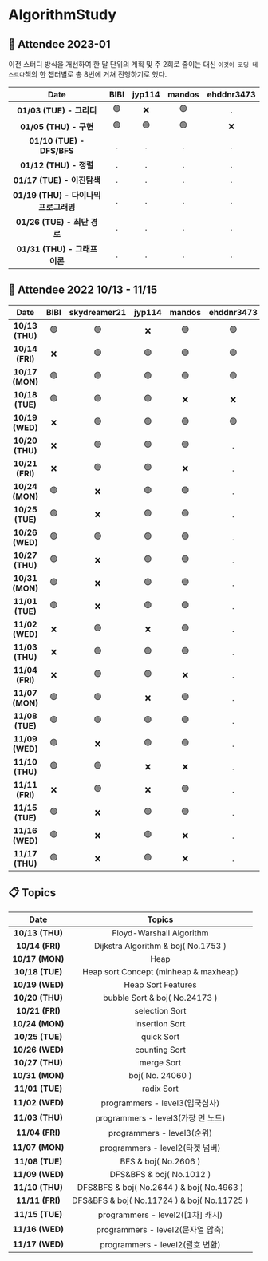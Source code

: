 # AlgorithmStudy

## 🙌 Attendee 2023-01
이전 스터디 방식을 개선하여
한 달 단위의 계획 및 주 2회로 줄이는 대신
`이것이 코딩 테스트다`책의 한 챕터별로 총 8번에 거쳐 진행하기로 했다.

|Date|BIBI|jyp114|mandos|ehddnr3473|
|:----:|:----:|:----:|:----:|:----:|
|**01/03 (TUE) - 그리디**|🟢|❌|🟢|.|
|**01/05 (THU) - 구현**|🟢|🟢|🟢|❌|
|**01/10 (TUE) - DFS/BFS**|.|.|.|.|
|**01/12 (THU) - 정렬**|.|.|.|.|
|**01/17 (TUE) - 이진탐색**|.|.|.|.|
|**01/19 (THU) - 다이나믹 프로그래밍**|.|.|.|.|
|**01/26 (TUE) - 최단 경로**|.|.|.|.|
|**01/31 (THU) - 그래프 이론**|.|.|.|.|

## 🙌 Attendee 2022 10/13 - 11/15
|Date|BIBI|skydreamer21|jyp114|mandos|ehddnr3473|
|:----:|:----:|:----:|:----:|:----:|:----:|
|**10/13 (THU)**|🟢|🟢|❌|🟢|🟢
|**10/14 (FRI)**|❌|🟢|🟢|🟢|🟢
|**10/17 (MON)**|🟢|🟢|🟢|🟢|🟢
|**10/18 (TUE)**|🟢|🟢|🟢|❌|❌
|**10/19 (WED)**|❌|🟢|🟢|🟢|🟢
|**10/20 (THU)**|❌|🟢|🟢|🟢|.
|**10/21 (FRI)**|❌|🟢|🟢|❌|.
|**10/24 (MON)**|🟢|❌|🟢|🟢|.
|**10/25 (TUE)**|🟢|❌|🟢|🟢|.
|**10/26 (WED)**|🟢|🟢|🟢|🟢|.
|**10/27 (THU)**|🟢|❌|🟢|🟢|.
|**10/31 (MON)**|🟢|❌|🟢|🟢|.
|**11/01 (TUE)**|🟢|❌|🟢|🟢|.
|**11/02 (WED)**|❌|🟢|❌|🟢|.
|**11/03 (THU)**|❌|🟢|🟢|🟢|.
|**11/04 (FRI)**|❌|🟢|🟢|❌|.
|**11/07 (MON)**|🟢|🟢|❌|🟢|.
|**11/08 (TUE)**|🟢|🟢|🟢|🟢|.
|**11/09 (WED)**|🟢|❌|🟢|🟢|.
|**11/10 (THU)**|🟢|🟢|❌|❌|.
|**11/11 (FRI)**|❌|🟢|❌|🟢|.
|**11/15 (TUE)**|🟢|❌|🟢|🟢|.
|**11/16 (WED)**|🟢|❌|🟢|❌|.
|**11/17 (THU)**|🟢|❌|🟢|❌|.

## 📋 Topics
|Date|Topics|
|:----:|:----:|
|**10/13 (THU)**|Floyd-Warshall Algorithm|
|**10/14 (FRI)**|Dijkstra Algorithm & boj( No.1753 )|
|**10/17 (MON)**|Heap|
|**10/18 (TUE)**|Heap sort Concept (minheap & maxheap)|
|**10/19 (WED)**|Heap Sort Features|
|**10/20 (THU)**|bubble Sort & boj( No.24173 )|
|**10/21 (FRI)**|selection Sort|
|**10/24 (MON)**|insertion Sort|
|**10/25 (TUE)**|quick Sort|
|**10/26 (WED)**|counting Sort|
|**10/27 (THU)**|merge Sort|
|**10/31 (MON)**|boj( No. 24060 )|
|**11/01 (TUE)**|radix Sort|
|**11/02 (WED)**|programmers - level3(입국심사)|
|**11/03 (THU)**|programmers - level3(가장 먼 노드)|
|**11/04 (FRI)**|programmers - level3(순위)|
|**11/07 (MON)**|programmers - level2(타겟 넘버)|
|**11/08 (TUE)**|BFS & boj( No.2606 )|
|**11/09 (WED)**|DFS&BFS & boj( No.1012 )|
|**11/10 (THU)**|DFS&BFS & boj( No.2644 ) & boj( No.4963 )|
|**11/11 (FRI)**|DFS&BFS & boj( No.11724 ) & boj( No.11725 )|
|**11/15 (TUE)**|programmers - level2([1차] 캐시)|
|**11/16 (WED)**|programmers - level2(문자열 압축)|
|**11/17 (WED)**|programmers - level2(괄호 변환)|
